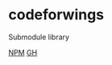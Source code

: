 # codeforwings
Submodule library


[NPM](https://www.npmjs.com/package/codeforwings)
[GH](https://github.com/codeforwings/codeforwings/actions)